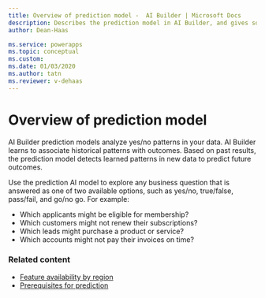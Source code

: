```yaml
---
title: Overview of prediction model -  AI Builder | Microsoft Docs
description: Describes the prediction model in AI Builder, and gives some examples of how you might use it.
author: Dean-Haas

ms.service: powerapps
ms.topic: conceptual
ms.custom: 
ms.date: 01/03/2020
ms.author: tatn
ms.reviewer: v-dehaas
---
```


# Overview of prediction model

AI Builder prediction models analyze yes/no patterns in your data. AI Builder learns to associate historical patterns with outcomes. Based on past results, the prediction model detects learned patterns in new data to predict future outcomes.

Use the prediction AI model to explore any business question that is answered as one of two available options, such as yes/no, true/false, pass/fail, and go/no go. For example:

- Which applicants might be eligible for membership?
- Which customers might not renew their subscriptions?
- Which leads might purchase a product or service?
- Which accounts might not pay their invoices on time?

### Related content

- [Feature availability by region](availability-region.md)
- [Prerequisites for prediction](prediction-prereq.md)
